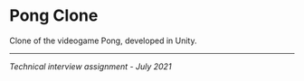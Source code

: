 # Pong Clone
Clone of the videogame Pong, developed in Unity.

---
*Technical interview assignment - July 2021*
